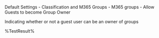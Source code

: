 Default Settings - Classification and M365 Groups - M365 groups - Allow Guests to become Group Owner

Indicating whether or not a guest user can be an owner of groups

<!--- Results --->
%TestResult%
